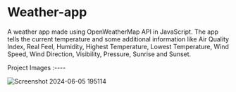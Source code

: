 # Weather-app
A weather app made using OpenWeatherMap API in JavaScript. The app tells the current temperature and some additional information like Air Quality Index, Real Feel, Humidity, Highest Temperature, Lowest Temperature, Wind Speed, Wind Direction, Visibility, Pressure, Sunrise and Sunset.

 Project Images :----

![Screenshot 2024-06-05 195114](https://github.com/DhruvMishra28/Weather-app/assets/152638380/ee92e15e-5c53-429f-b0df-281cc22db01c)
